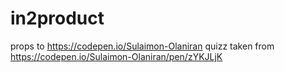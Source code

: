 # in2product

props to https://codepen.io/Sulaimon-Olaniran quizz taken from https://codepen.io/Sulaimon-Olaniran/pen/zYKJLjK 
